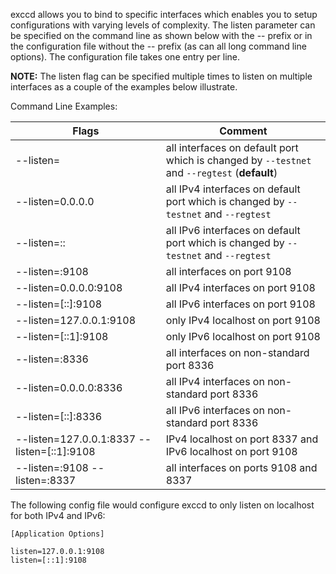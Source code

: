 exccd allows you to bind to specific interfaces which enables you to setup
configurations with varying levels of complexity.  The listen parameter can be
specified on the command line as shown below with the -- prefix or in the
configuration file without the -- prefix (as can all long command line options).
The configuration file takes one entry per line.

**NOTE:** The listen flag can be specified multiple times to listen on multiple
interfaces as a couple of the examples below illustrate.

Command Line Examples:

|Flags|Comment|
|----------|------------|
|--listen=|all interfaces on default port which is changed by `--testnet` and `--regtest` (**default**)|
|--listen=0.0.0.0|all IPv4 interfaces on default port which is changed by `--testnet` and `--regtest`|
|--listen=::|all IPv6 interfaces on default port which is changed by `--testnet` and `--regtest`|
|--listen=:9108|all interfaces on port 9108|
|--listen=0.0.0.0:9108|all IPv4 interfaces on port 9108|
|--listen=[::]:9108|all IPv6 interfaces on port 9108|
|--listen=127.0.0.1:9108|only IPv4 localhost on port 9108|
|--listen=[::1]:9108|only IPv6 localhost on port 9108|
|--listen=:8336|all interfaces on non-standard port 8336|
|--listen=0.0.0.0:8336|all IPv4 interfaces on non-standard port 8336|
|--listen=[::]:8336|all IPv6 interfaces on non-standard port 8336|
|--listen=127.0.0.1:8337 --listen=[::1]:9108|IPv4 localhost on port 8337 and IPv6 localhost on port 9108|
|--listen=:9108 --listen=:8337|all interfaces on ports 9108 and 8337|

The following config file would configure exccd to only listen on localhost for both IPv4 and IPv6:

```text
[Application Options]

listen=127.0.0.1:9108
listen=[::1]:9108
```
